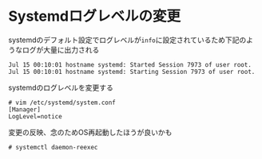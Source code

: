 # Systemdログレベルの変更
systemdのデフォルト設定でログレベルが`info`に設定されているため下記のようなログが大量に出力される  

```
Jul 15 00:10:01 hostname systemd: Started Session 7973 of user root.
Jul 15 00:10:01 hostname systemd: Starting Session 7973 of user root.
```

systemdのログレベルを変更する  

```
# vim /etc/systemd/system.conf
[Manager]
LogLevel=notice
```

変更の反映、念のためOS再起動したほうが良いかも  

```
# systemctl daemon-reexec
```
